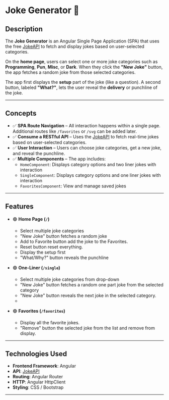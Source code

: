 # Joke Generator 🤣

## Description  
The **Joke Generator** is an Angular Single Page Application (SPA) that uses the free [JokeAPI](https://v2.jokeapi.dev/) to fetch and display jokes based on user-selected categories.  

On the **home page**, users can select one or more joke categories such as **Programming**, **Pun**, **Misc**, or **Dark**. When they click the **"New Joke"** button, the app fetches a random joke from those selected categories.  

The app first displays the **setup** part of the joke (like a question). A second button, labeled **"What?"**, lets the user reveal the **delivery** or punchline of the joke.

---

## Concepts  

- ✅ **SPA Route Navigation** – All interaction happens within a single page. Additional routes like `/favorites` or `/svg` can be added later.
- ✅ **Consume a RESTful API** – Uses the [JokeAPI](https://v2.jokeapi.dev/) to fetch real-time jokes based on user-selected categories.
- ✅ **User Interaction** – Users can choose joke categories, get a new joke, and reveal the punchline.
- ✅ **Multiple Components** – The app includes:
  - `HomeComponent`: Displays category options and two liner jokes with interaction
  - `SingleComponent`: Displays category options and one liner jokes with interaction
  - `FavoritesComponent`: View and manage saved jokes

---

## Features

- 🟢 **Home Page (`/`)**
  - Select multiple joke categories
  - "New Joke" button fetches a random joke
  - Add to Favorite button add the joke to the Favorites.
  - Reset button reset everything.
  - Display the setup first
  - "What/Why?" button reveals the punchline

- 🟢 **One-Liner (`/single`)**
  - Select multiple joke categories from drop-down
  - "New Joke" button fetches a random one part joke from the selected category
  - "New Joke" button reveals the next joke in the selected category.
  - 
- 🟢 **Favorites (`/favorites`)**
  - Display all the favorite jokes.
  - "Remove" button the selected joke from the list and remove from display.
    

---

## Technologies Used

- **Frontend Framework**: Angular  
- **API**: [JokeAPI](https://v2.jokeapi.dev/)  
- **Routing**: Angular Router  
- **HTTP**: Angular HttpClient  
- **Styling**: CSS / Bootstrap  

---
